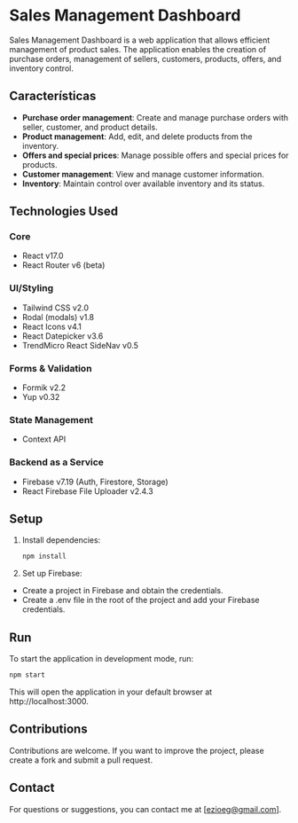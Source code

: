 # Sales Management Dashboard

Sales Management Dashboard is a web application that allows efficient management of product sales. The application enables the creation of purchase orders, management of sellers, customers, products, offers, and inventory control.

## Características

- **Purchase order management**: Create and manage purchase orders with seller, customer, and product details.
- **Product management**: Add, edit, and delete products from the inventory.
- **Offers and special prices**: Manage possible offers and special prices for products.
- **Customer management**: View and manage customer information.
- **Inventory**: Maintain control over available inventory and its status.

## Technologies Used

### Core
- React v17.0
- React Router v6 (beta)

### UI/Styling
- Tailwind CSS v2.0
- Rodal (modals) v1.8
- React Icons v4.1
- React Datepicker v3.6
- TrendMicro React SideNav v0.5

### Forms & Validation
- Formik v2.2
- Yup v0.32

### State Management
- Context API

### Backend as a Service
- Firebase v7.19 (Auth, Firestore, Storage)
- React Firebase File Uploader v2.4.3

## Setup
1. Install dependencies:

   ```bash
   npm install
   ```
2. Set up Firebase:

  * Create a project in Firebase and obtain the credentials.
  * Create a .env file in the root of the project and add your Firebase credentials.

## Run
To start the application in development mode, run:

   ```bash
   npm start
   ```
This will open the application in your default browser at http://localhost:3000.

## Contributions

Contributions are welcome. If you want to improve the project, please create a fork and submit a pull request.

## Contact

For questions or suggestions, you can contact me at [ezioeg@gmail.com].
